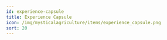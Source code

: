 ```yaml
---
id: experience-capsule
title: Experience Capsule
icon: /img/mysticalagriculture/items/experience_capsule.png
sort: 20
---
```


